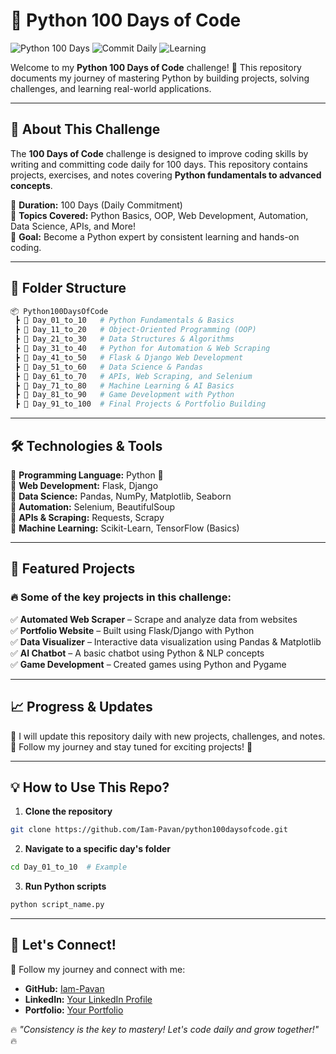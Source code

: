 # 🚀 Python 100 Days of Code

![Python 100 Days](https://img.shields.io/badge/Python-100%20Days-blue.svg)
![Commit Daily](https://img.shields.io/badge/Commit-Daily-green.svg)
![Learning](https://img.shields.io/badge/Learning-Continuous-orange.svg)

Welcome to my **Python 100 Days of Code** challenge! 🎯 This repository documents my journey of mastering Python by building projects, solving challenges, and learning real-world applications.

---

## 📌 About This Challenge
The **100 Days of Code** challenge is designed to improve coding skills by writing and committing code daily for 100 days. This repository contains projects, exercises, and notes covering **Python fundamentals to advanced concepts**.

🔹 **Duration:** 100 Days (Daily Commitment)  
🔹 **Topics Covered:** Python Basics, OOP, Web Development, Automation, Data Science, APIs, and More!  
🔹 **Goal:** Become a Python expert by consistent learning and hands-on coding.  

---

## 📂 Folder Structure
```bash
📦 Python100DaysOfCode
 ┣ 📂 Day_01_to_10   # Python Fundamentals & Basics
 ┣ 📂 Day_11_to_20   # Object-Oriented Programming (OOP)
 ┣ 📂 Day_21_to_30   # Data Structures & Algorithms
 ┣ 📂 Day_31_to_40   # Python for Automation & Web Scraping
 ┣ 📂 Day_41_to_50   # Flask & Django Web Development
 ┣ 📂 Day_51_to_60   # Data Science & Pandas
 ┣ 📂 Day_61_to_70   # APIs, Web Scraping, and Selenium
 ┣ 📂 Day_71_to_80   # Machine Learning & AI Basics
 ┣ 📂 Day_81_to_90   # Game Development with Python
 ┣ 📂 Day_91_to_100  # Final Projects & Portfolio Building
```

---

## 🛠️ Technologies & Tools
🔹 **Programming Language:** Python 🐍  
🔹 **Web Development:** Flask, Django  
🔹 **Data Science:** Pandas, NumPy, Matplotlib, Seaborn  
🔹 **Automation:** Selenium, BeautifulSoup  
🔹 **APIs & Scraping:** Requests, Scrapy  
🔹 **Machine Learning:** Scikit-Learn, TensorFlow (Basics)  

---

## 🚀 Featured Projects
### 🔥 **Some of the key projects in this challenge:**
✅ **Automated Web Scraper** – Scrape and analyze data from websites  
✅ **Portfolio Website** – Built using Flask/Django with Python  
✅ **Data Visualizer** – Interactive data visualization using Pandas & Matplotlib  
✅ **AI Chatbot** – A basic chatbot using Python & NLP concepts  
✅ **Game Development** – Created games using Python and Pygame  

---

## 📈 Progress & Updates
📌 I will update this repository daily with new projects, challenges, and notes.  
📌 Follow my journey and stay tuned for exciting projects! 🚀  

---

## 💡 How to Use This Repo?
1. **Clone the repository**
```bash
git clone https://github.com/Iam-Pavan/python100daysofcode.git
```
2. **Navigate to a specific day's folder**
```bash
cd Day_01_to_10  # Example
```
3. **Run Python scripts**
```bash
python script_name.py
```

---

## 🌟 Let's Connect!
🚀 Follow my journey and connect with me:
- **GitHub:** [Iam-Pavan](https://github.com/ZeroParadoxX)
- **LinkedIn:** [Your LinkedIn Profile](https://www.linkedin.com/in/elitepavan/)
- **Portfolio:** [Your Portfolio](https://pavanpw.netlify.app)

🔥 _"Consistency is the key to mastery! Let's code daily and grow together!"_ 🔥
